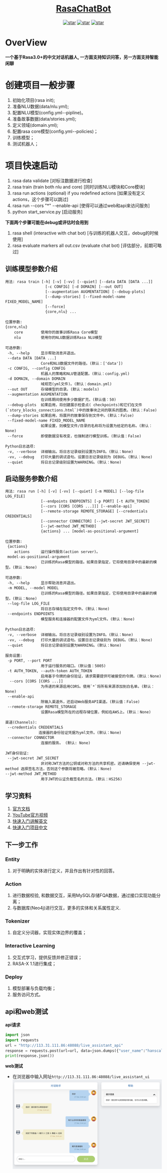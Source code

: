 <h1 align="center"><a href="https://github.com/Hanscal/RasaChatBot" target="_blank">RasaChatBot</a></h1>


<p align="center">
  <a href="https://github.com/Hanscal/RasaChatBot/stargazers"><img alt="star" src="https://img.shields.io/github/stars/Hanscal/RasaChatBot.svg?label=Stars&style=social"/></a>
  <a href="https://github.com/Hanscal/RasaChatBot/network/members"><img alt="star" src="https://img.shields.io/github/forks/Hanscal/RasaChatBot.svg?label=Fork&style=social"/></a>
  <a href="https://github.com/Hanscal/RasaChatBot/watchers"><img alt="star" src="https://img.shields.io/github/watchers/Hanscal/RasaChatBot.svg?label=Watch&style=social"/></a>
  
</p>

# OverView
**一个基于Rasa3.0+的中文对话机器人, 一方面支持知识问答，另一方面支持智能闲聊**

# 创建项目一般步骤
1. 初始化项目(rasa init);  
2. 准备NLU数据(data/nlu.yml);  
3. 配置NLU模型(config.yml--pipline)。  
4. 准备故事数据(data/stories.yml);  
5. 定义领域(domain.yml);  
6. 配置rasa core模型(config.yml--policies)；  
7. 训练模型；  
8. 测试机器人； 

# 项目快速启动
1. rasa data validate [对标注数据进行检查]  
2. rasa train (train both nlu and core) [同时训练NLU模块和Core模块]  
3. rasa run actions (optional) if you redefined actions [如果没有定义actions，这个步骤可以跳过]  
4. rasa run --cors "*" --enable-api [使得可以通过web和api来访问服务] 
5. python start_service.py [启动服务]  

**下面两个步骤可能在debug或评估时会用到**
1. rasa shell (interactive with chat bot) [与训练的机器人交互，debug的时候使用]  
2. rasa evaluate markers all out.csv (evaluate chat bot) [评估部分，前期可略过]

## 训练模型参数介绍 
```
用法: rasa train [-h] [-v] [-vv] [--quiet] [--data DATA [DATA ...]]
                  [-c CONFIG] [-d DOMAIN] [--out OUT]
                  [--augmentation AUGMENTATION] [--debug-plots]
                  [--dump-stories] [--fixed-model-name FIXED_MODEL_NAME]
                  [--force]
                  {core,nlu} ...

位置参数:
{core,nlu}
    core        使用你的故事训练Rasa Core模型
    nlu         使用你的NLU数据训练Rasa NLU模型

可选参数:
 -h, --help     显示帮助消息并退出。
 --data DATA [DATA ...]
                Core和NLU数据文件的路径。(默认：['data'])
 -c CONFIG, --config CONFIG
                机器人的策略和NLU管道配置。(默认：config.yml)
 -d DOMAIN, --domain DOMAIN
                域规范(yml文件)。(默认：domain.yml)
 --out OUT      存储模型的目录。(默认：models)
 --augmentation AUGMENTATION
                在训练期间使用多少数据扩充。(默认值：50)
 --debug-plots  如果启用，将创建展示检查点( checkpoints)和它们在文件(`story_blocks_connections.html`)中的故事块之间的联系的图表。(默认：False)
 --dump-stories 如果启用，将展开的故事保存到文件中。(默认：False)
 --fixed-model-name FIXED_MODEL_NAME
                如果设置，则模型文件/目录的名称将为设置为给定的名称。(默认：None)
 --force        即使数据没有改变，也强制进行模型训练。(默认值：False)

Python日志选项:
 -v, --verbose  详细输出。将日志记录级别设置为INFO。(默认：None)
 -vv, --debug   打印大量的调试语句。设置日志记录级别为 DEBUG。(默认：None)
 --quiet        将日志记录级别设置为WARNING。(默认：None)   
```

## 启动服务参数介绍  
```
用法: rasa run [-h] [-v] [-vv] [--quiet] [-m MODEL] [--log-file LOG_FILE]
                [--endpoints ENDPOINTS] [-p PORT] [-t AUTH_TOKEN]
                [--cors [CORS [CORS ...]]] [--enable-api]
                [--remote-storage REMOTE_STORAGE] [--credentials CREDENTIALS]
                [--connector CONNECTOR] [--jwt-secret JWT_SECRET]
                [--jwt-method JWT_METHOD]
                {actions} ... [model-as-positional-argument]

位置参数:  
 {actions}
    actions     运行操作服务(action server)。
 model-as-positional-argument
                已训练的Rasa模型的路径。如果目录指定，它将使用目录中的最新的模型。(默认：None)

可选参数:
 -h, --help     显示帮助消息并退出。
 -m MODEL, --model MODEL
                已训练的Rasa模型的路径。如果目录指定，它将使用目录中的最新的模型。(默认：None)     
 --log-file LOG_FILE
                将日志存储在指定文件中。(默认：None)       
 --endpoints ENDPOINTS
                模型服务和连接器的配置文件为yml文件。(默认：None)

Python日志选项:
 -v, --verbose  详细输出。将日志记录级别设置为INFO。(默认：None)
 -vv, --debug   打印大量的调试语句。设置日志记录级别为 DEBUG。(默认：None)
 --quiet        将日志记录级别设置为WARNING。(默认：None) 

服务设置:
 -p PORT, --port PORT
                用于运行服务的端口。(默认值：5005)   
 -t AUTH_TOKEN, --auth-token AUTH_TOKEN
                启用基于令牌的身份验证，请求需要提供可被接受的令牌。(默认：None)
  --cors [CORS [CORS ...]]
                为传递的来源启用CORS。使用`*`将所有来源添加到白名单。(默认：None)
 --enable-api
                除输入渠道外，还启动Web服务API渠道。(默认值：False)
 --remote-storage REMOTE_STORAGE
                设置Rasa模型所在的远程存储位置，例如在AWS上。(默认：None)

渠道(Channels):
 --credentials CREDENTIALS
               连接器的身份验证凭据为yml文件。(默认：None)
 --connector CONNECTOR
                连接的服务。 (默认: None)

JWT身份验证:
 --jwt-secret JWT_SECRET
                非对称JWT方法的公钥或对称方法的共享机密。还请确保使用 --jwt-method 选择签名方法，否则这个参数将被忽略。(默认：None)
--jwt-method JWT_METHOD
                用于JWT的认证负载签名的方法。(默认：HS256)
``` 

## 学习资料
1. [官方文档](https://rasa.com/blog/what-s-ahead-in-rasa-open-source-3-0/)
2. [YouTube官方视频](https://www.youtube.com/channel/UCJ0V6493mLvqdiVwOKWBODQ)
3. [快速入门讲解英文](https://www.youtube.com/watch?v=PfYBXidENlg)
4. [快速入门项目中文](https://github.com/Chinese-NLP-book/rasa_chinese_book_code)


## 下一步工作 
### Entity
1. 对于明确的实体进行定义，并且作出有针对性的回答。
 
### Action
1. 进行数据校验, 和数据交互，采用MySQL存储FQA数据，通过接口实现功能分离；  
2. 与数据库(Neo4j)进行交互，更多的实体和关系属性定义. 

### Tokenizer
1. 自定义分词器，实现实体边界的覆盖；

### Interactive Learning
1. 交互式学习，提供反馈并修正错误；
2. RASA-X 1.1进行集成；

### Deploy
1. 模型部署与负载均衡；
2. 服务访问方式。


## api和web测试
**api请求**
```python
import json
import requests
url = "http://113.31.111.86:48088/live_assistant_api"
response = requests.post(url=url, data=json.dumps({"user_name":"hanscal","message":"你好"}))
print(response.json())
```

**web测试**  
* 在浏览器中输入网址`http://113.31.111.86:48088/live_assistant_ui`  
![聊天界面](static/img/chatmessage.png)